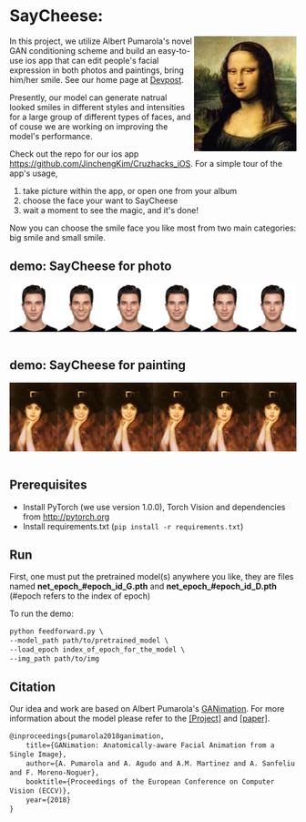 # SayCheese: 

<img src='./results/gif/Mona_Lisa.gif' align="right" width=180>

In this project, we utilize Albert Pumarola's novel GAN conditioning scheme and build an easy-to-use ios app that can edit people's facial expression in both photos and paintings, bring him/her smile. See our home page at [Devpost](https://devpost.com/software/saycheese).

Presently, our model can generate natrual looked smiles in different styles and intensities for a large group of different types of faces, and of couse we are working on improving the model's performance.

Check out the repo for our ios app https://github.com/JinchengKim/Cruzhacks_iOS. For a simple tour of the app's usage, 
1. take picture within the app, or open one from your album
2. choose the face your want to SayCheese
3. wait a moment to see the magic, and it's done!

Now you can choose the smile face you like most from two main categories: big smile and small smile.
<!-- This code was made public to share our research for the benefit of the scientific community. Do NOT use it for immoral purposes.
 -->

## demo: SayCheese for photo

<img src='./results/show/11.jpg' align="left" hight=800>

&nbsp;

## demo: SayCheese for painting

<img src='./results/show/1.jpg' align="left" hight=800>

&nbsp;

## Prerequisites
- Install PyTorch (we use version 1.0.0), Torch Vision and dependencies from http://pytorch.org
- Install requirements.txt (```pip install -r requirements.txt```)

## Run

First, one must put the pretrained model(s) anywhere you like, they are files named **net_epoch_#epoch_id_G.pth** and **net_epoch_#epoch_id_D.pth** (#epoch refers to the index of epoch)

To run the demo:
```
python feedforward.py \
--model_path path/to/pretrained_model \
--load_epoch index_of_epoch_for_the_model \
--img_path path/to/img
```

## Citation
Our idea and work are based on Albert Pumarola's [GANimation](http://www.albertpumarola.com/research/GANimation/index.html). For more information about the model please refer to the [[Project]](http://www.albertpumarola.com/research/GANimation/index.html) and [[paper]](https://arxiv.org/abs/1807.09251).
```
@inproceedings{pumarola2018ganimation,
    title={GANimation: Anatomically-aware Facial Animation from a Single Image},
    author={A. Pumarola and A. Agudo and A.M. Martinez and A. Sanfeliu and F. Moreno-Noguer},
    booktitle={Proceedings of the European Conference on Computer Vision (ECCV)},
    year={2018}
}
```
